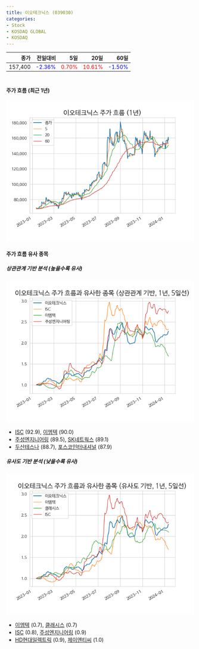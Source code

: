 ```yaml
---
title: 이오테크닉스 (039030)
categories:
- Stock
- KOSDAQ GLOBAL
- KOSDAQ
---
```


|종가|전일대비|5일|20일|60일|
|---:|-------:|--:|---:|---:|
|157,400|<span style="color: blue">-2.36%</span>|<span style="color: red">0.70%</span>|<span style="color: red">10.61%</span>|<span style="color: blue">-1.50%</span>|

<!-- more -->
#
#### 주가 흐름 (최근 1년)
![039030](/assets/images/stock/039030.png)


#### 주가 흐름 유사 종목


##### 상관관계 기반 분석 (높을수록 유사)
![039030](/assets/images/stock/039030_corr.png)
- [ISC](/095340/) (92.9), [이엠텍](/091120/) (90.0)
- [주성엔지니어링](/036930/) (89.5), [SK네트웍스](/001740/) (89.1)
- [두산테스나](/131970/) (88.7), [포스코인터내셔널](/047050/) (87.9)


##### 유사도 기반 분석 (낮을수록 유사)	
![039030](/assets/images/stock/039030_sim.png)
- [이엠텍](/091120/) (0.7), [클래시스](/214150/) (0.7)
- [ISC](/095340/) (0.8), [주성엔지니어링](/036930/) (0.9)
- [HD현대일렉트릭](/267260/) (0.9), [제이앤티씨](/204270/) (1.0)